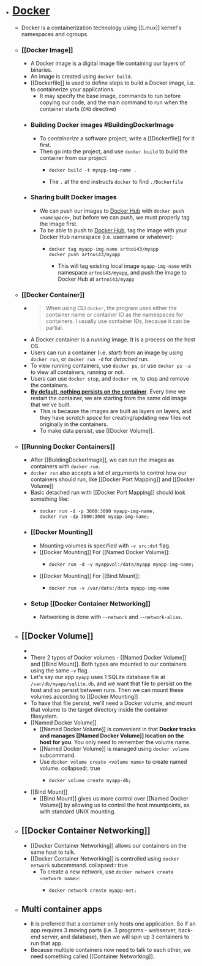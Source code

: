 - # [Docker](https://docs.docker.com)
	- Docker is a containerization technology using [[Linux]] kernel's namespaces and cgroups.
	- ### [[Docker Image]]
		- A Docker image is a digital image file containing our layers of binaries.
		- An image is created using `docker build`.
		- [[Dockerfile]] is used to define steps to build a Docker image, i.e. to containerize your applications.
			- It may specify the base image, commands to run before copying our code, and the main command to run when the container starts (`CMD` directive)
		- ### Building Docker images #BuildingDockerImage
			- To _containerize_ a software project, write a [[Dockerfile]] for it first.
			- Then go into the project, and use `docker build` to build the container from our project:
				- ```
				  docker build -t myapp-img-name .
				  ```
				- The `.` at the end instructs `docker` to find `./Dockerfile`
		- ### Sharing built Docker images
			- We can push our images to [Docker Hub](https://hub.docker.io) with `docker push <namespace>`, but before we can push, we must properly tag the image first.
			- To be able to push to [Docker Hub](https://hub.docker.io), tag the image with your Docker Hub namespace (i.e. username or whatever):
				- ```
				  docker tag myapp-img-name artnoi43/myapp
				  docker push artnoi43/myapp
				  ```
					- This will tag existing local image `myapp-img-name` with namespace `artnoi43/myapp`, and push the image to Docker Hub at `artnoi43/myapp`
	- ### [[Docker Container]]
		- > When using CLI `docker`, the program uses either the container name or container ID as the namespaces for containers. I usually use container IDs, because it can be partial.
		- A Docker container is a _running_ image. It is a process on the host OS.
		- Users can run a container (i.e. _start_) from an image by using `docker run`, or `docker run -d` for _detached_ run.
		- To view running containers, use `docker ps`, or use `docker ps -a` to view all containers, running or not.
		- Users can use `docker stop`, and `docker rm`, to stop and remove the containers.
		- [__By default, nothing persists on the container__](https://docs.docker.com/get-started/05_persisting_data/). Every time we restart the container, we are starting from the same old image that we've built.
			- This is because the images are built as layers on layers, and they have _scratch space_ for creating/updating new files not originally in the containers.
			- To make data persist, use [[Docker Volume]].
	- ### [[Running Docker Containers]]
		- After [[BuildingDockerImage]], we can run the images as containers with `docker run`.
		- `docker run` also accepts a lot of arguments to control how our containers should run, like [[Docker Port Mapping]] and [[Docker Volume]]
		- Basic detached run with [[Docker Port Mapping]] should look something like:
			- ```
			  docker run -d -p 3000:3000 myapp-img-name;
			  docker run -dp 3000:3000 myapp-img-name;
			  ```
		- ### [[Docker Mounting]]
			- Mounting volumes is specified with `-v src:dst` flag.
			- [[Docker Mounting]] For [[Named Docker Volume]]:
				- ```
				  docker run -d -v myappvol:/data/myapp myapp-img-name;
				  ```
			- [[Docker Mounting]] For [[Bind Mount]]:
				- ```
				  docker run -v /var/data:/data myapp-img-name
				  ```
		- ### Setup [[Docker Container Networking]]
			- Networking is done with `--network` and `--network-alias`.
	- ## [[Docker Volume]]
		-
		- There 2 types of Docker volumes - [[Named Docker Volume]] and [[Bind Mount]]. Both types are mounted to our containers using the same `-v` flag.
		- Let's say our app `myapp` uses 1 SQLite database file at `/var/db/myapp/sqlite.db`, and we want that file to persist on the host and so persist between runs. Then we can mount these volumes according to [[Docker Mounting]]
		- To have that file persist, we'll need a Docker volume, and mount that volume to the target directory inside the container filesystem.
		- [[Named Docker Volume]]
			- [[Named Docker Volume]] is convenient in that __Docker tracks and manages [[Named Docker Volume]] location on the host for you__. You only need to remember the volume name.
			- [[Named Docker Volume]] is managed using `docker volume` subcommand.
			- Use `docker volume create <volume name>` to create named volume.
			  collapsed:: true
				- ```
				  docker volume create myapp-db;
				  ```
		- [[Bind Mount]]
			- [[Bind Mount]] gives us more control over [[Named Docker Volume]] by allowing us to control the host mountpoints, as with standard UNIX mounting.
	- ## [[Docker Container Networking]]
		- [[Docker Container Networking]] allows our containers on the same host to talk.
		- [[Docker Container Networking]] is controlled using `docker network` subcommand.
		  collapsed:: true
			- To create a new network, use `docker network create <network name>`:
				- ```
				  docker network create myapp-net;
				  ```
	- ## Multi container apps
		- It is preferred that a container only hosts one application. So if an app requires 3 moving parts (i.e. 3 programs - webserver, back-end server, and database), then we will spin up 3 containers to run that app.
		- Because multiple containers now need to talk to each other, we need something called [[Container Networking]].